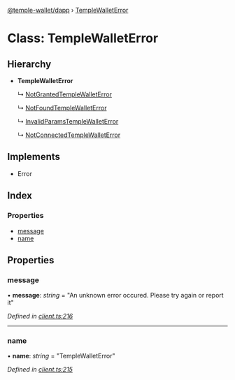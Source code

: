 [@temple-wallet/dapp](../README.md) › [TempleWalletError](templewalleterror.md)

# Class: TempleWalletError

## Hierarchy

* **TempleWalletError**

  ↳ [NotGrantedTempleWalletError](notgrantedtemplewalleterror.md)

  ↳ [NotFoundTempleWalletError](notfoundtemplewalleterror.md)

  ↳ [InvalidParamsTempleWalletError](invalidparamstemplewalleterror.md)

  ↳ [NotConnectedTempleWalletError](notconnectedtemplewalleterror.md)

## Implements

* Error

## Index

### Properties

* [message](templewalleterror.md#message)
* [name](templewalleterror.md#name)

## Properties

###  message

• **message**: *string* = "An unknown error occured. Please try again or report it"

*Defined in [client.ts:216](https://github.com/madfish-solutions/templewallet-dapp/blob/735929f/src/client.ts#L216)*

___

###  name

• **name**: *string* = "TempleWalletError"

*Defined in [client.ts:215](https://github.com/madfish-solutions/templewallet-dapp/blob/735929f/src/client.ts#L215)*
